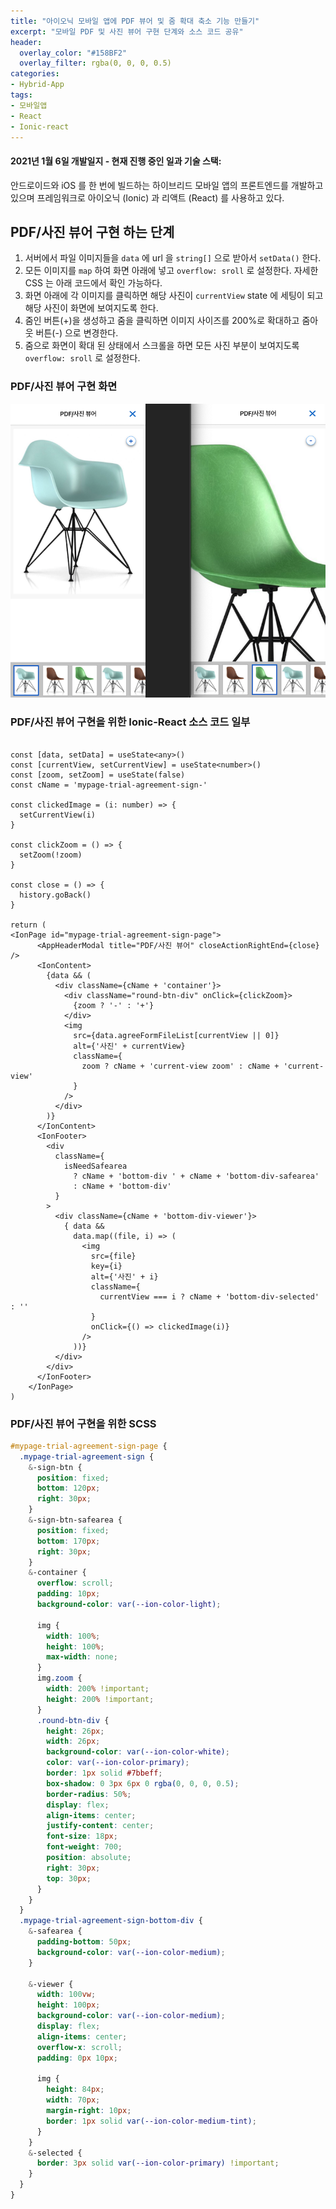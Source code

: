 ```yaml
---
title: "아이오닉 모바일 앱에 PDF 뷰어 및 줌 확대 축소 기능 만들기"
excerpt: "모바일 PDF 및 사진 뷰어 구현 단계와 소스 코드 공유"
header:
  overlay_color: "#158BF2"
  overlay_filter: rgba(0, 0, 0, 0.5)
categories:
- Hybrid-App
tags:
- 모바일앱
- React
- Ionic-react
---
```



#### 2021년 1월 6일 개발일지 - 현재 진행 중인 일과 기술 스택:
안드로이드와 iOS 를 한 번에 빌드하는 하이브리드 모바일 앱의 프론트엔드를 개발하고 있으며 프레임워크로 아이오닉 (Ionic) 과 리액트 (React) 를 사용하고 있다.

## PDF/사진 뷰어 구현 하는 단계
1. 서버에서 파일 이미지들을  `data` 에 url 을 `string[]` 으로 받아서 `setData()` 한다.
2. 모든 이미지를 `map` 하여 화면 아래에 넣고 `overflow: sroll` 로 설정한다. 자세한 CSS 는 아래 코드에서 확인 가능하다.
3. 화면 아래에 각 이미지를 클릭하면 해당 사진이 `currentView` state 에 세팅이 되고 해당 사진이 화면에 보여지도록 한다.
4. 줌인 버튼(+)을 생성하고 줌을 클릭하면 이미지 사이즈를 200%로 확대하고 줌아웃 버튼(-) 으로 변경한다.
5. 줌으로 화면이 확대 된 상태에서 스크롤을 하면 모든 사진 부분이 보여지도록   `overflow: sroll` 로 설정한다.

### PDF/사진 뷰어 구현 화면
![PDF/사진 뷰어 구현 화면](/assets/images/2021-1-6-1.png)


### PDF/사진 뷰어 구현을 위한 Ionic-React 소스 코드 일부
```tsx

const [data, setData] = useState<any>()
const [currentView, setCurrentView] = useState<number>()
const [zoom, setZoom] = useState(false)
const cName = 'mypage-trial-agreement-sign-'

const clickedImage = (i: number) => {
  setCurrentView(i)
}

const clickZoom = () => {
  setZoom(!zoom)
}

const close = () => {
  history.goBack()
}

return (
<IonPage id="mypage-trial-agreement-sign-page">
      <AppHeaderModal title="PDF/사진 뷰어" closeActionRightEnd={close} />
      <IonContent>
        {data && (
          <div className={cName + 'container'}>
            <div className="round-btn-div" onClick={clickZoom}>
              {zoom ? '-' : '+'}
            </div>
            <img
              src={data.agreeFormFileList[currentView || 0]}
              alt={'사진' + currentView}
              className={
                zoom ? cName + 'current-view zoom' : cName + 'current-view'
              }
            />
          </div>
        )}
      </IonContent>
      <IonFooter>
        <div
          className={
            isNeedSafearea
              ? cName + 'bottom-div ' + cName + 'bottom-div-safearea'
              : cName + 'bottom-div'
          }
        >
          <div className={cName + 'bottom-div-viewer'}>
            { data &&
              data.map((file, i) => (
                <img
                  src={file}
                  key={i}
                  alt={'사진' + i}
                  className={
                    currentView === i ? cName + 'bottom-div-selected' : ''
                  }
                  onClick={() => clickedImage(i)}
                />
              ))}
          </div>
        </div>
      </IonFooter>
    </IonPage>
)
```

### PDF/사진 뷰어 구현을 위한 SCSS
```scss
#mypage-trial-agreement-sign-page {
  .mypage-trial-agreement-sign {
    &-sign-btn {
      position: fixed;
      bottom: 120px;
      right: 30px;
    }
    &-sign-btn-safearea {
      position: fixed;
      bottom: 170px;
      right: 30px;
    }
    &-container {
      overflow: scroll;
      padding: 10px;
      background-color: var(--ion-color-light);

      img {
        width: 100%;
        height: 100%;
        max-width: none;
      }
      img.zoom {
        width: 200% !important;
        height: 200% !important;
      }
      .round-btn-div {
        height: 26px;
        width: 26px;
        background-color: var(--ion-color-white);
        color: var(--ion-color-primary);
        border: 1px solid #7bbeff;
        box-shadow: 0 3px 6px 0 rgba(0, 0, 0, 0.5);
        border-radius: 50%;
        display: flex;
        align-items: center;
        justify-content: center;
        font-size: 18px;
        font-weight: 700;
        position: absolute;
        right: 30px;
        top: 30px;
      }
    }
  }
  .mypage-trial-agreement-sign-bottom-div {
    &-safearea {
      padding-bottom: 50px;
      background-color: var(--ion-color-medium);
    }

    &-viewer {
      width: 100vw;
      height: 100px;
      background-color: var(--ion-color-medium);
      display: flex;
      align-items: center;
      overflow-x: scroll;
      padding: 0px 10px;

      img {
        height: 84px;
        width: 70px;
        margin-right: 10px;
        border: 1px solid var(--ion-color-medium-tint);
      }
    }
    &-selected {
      border: 3px solid var(--ion-color-primary) !important;
    }
  }
}
```
